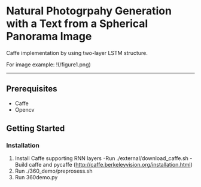 <!-- <img src='imgs/horse2zebra.gif' align="right" width=384>

<br><br><br>
-->
# Natural Photogrpahy Generation with a Text from a Spherical Panorama Image

Caffe implementation by using two-layer LSTM structure.

For image example:
!(/figure1.png)

--------------------------

## Prerequisites
- Caffe 
- Opencv

## Getting Started
### Installation
1. Install Caffe supporting RNN layers 
   -Run ./external/download_caffe.sh
   -Build caffe and pycaffe (http://caffe.berkeleyvision.org/installation.html) 
2. Run ./360_demo/preprosess.sh 
3. Run 360demo.py
